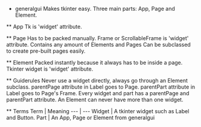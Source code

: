 * generalgui
Makes tkinter easy.
Three main parts: App, Page and Element.

** App
Tk is 'widget' attribute.

** Page
Has to be packed manually.
Frame or ScrollableFrame is 'widget' attribute.
Contains any amount of Elements and Pages
Can be subclassed to create pre-built pages easily.

** Element
Packed instantly because it always has to be inside a page.
Tkinter widget is 'widget' attribute.

** Guiderules
Never use a widget directly, always go through an Element subclass.
parentPage attribute in Label goes to Page.
parentPart attribute in Label goes to Page's Frame.
Every widget and part has a parentPage and parentPart attribute.
An Element can never have more than one widget.

** Terms
Term | Meaning
--- | ---
Widget | A tkinter widget such as Label and Button.
Part | An App, Page or Element from generalgui

